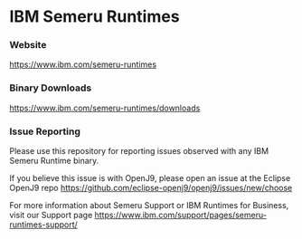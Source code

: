 # IBM Semeru Runtimes

### Website
https://www.ibm.com/semeru-runtimes

### Binary Downloads
https://www.ibm.com/semeru-runtimes/downloads

### Issue Reporting
Please use this repository for reporting issues observed with any IBM Semeru Runtime binary.

If you believe this issue is with OpenJ9, please open an issue at the Eclipse OpenJ9 repo
https://github.com/eclipse-openj9/openj9/issues/new/choose

For more information about Semeru Support or IBM Runtimes for Business, visit our Support page
https://www.ibm.com/support/pages/semeru-runtimes-support/